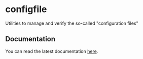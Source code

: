# configfile
Utilities to manage and verify the so-called "configuration files"

## Documentation

You can read the latest documentation [here](doc/toc.md).

